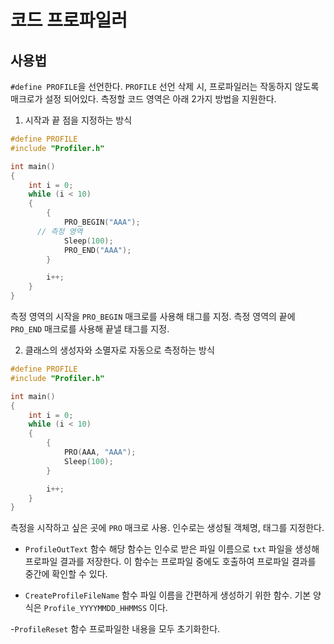 # 코드 프로파일러

## 사용법
`#define PROFILE`을 선언한다. 
`PROFILE` 선언 삭제 시, 프로파일러는 작동하지 않도록 매크로가 설정 되어있다.
측정할 코드 영역은 아래 2가지 방법을 지원한다.

1. 시작과 끝 점을 지정하는 방식
```c++
#define PROFILE
#include "Profiler.h"

int main()
{
	int i = 0;
	while (i < 10)
	{
		{
			PRO_BEGIN("AAA");
      // 측정 영역
			Sleep(100);
			PRO_END("AAA");
		}

		i++;
	}
}
```
측정 영역의 시작을 `PRO_BEGIN` 매크로를 사용해 태그를 지정.
측정 영역의 끝에 `PRO_END` 매크로를 사용해 끝낼 태그를 지정.

2. 클래스의 생성자와 소멸자로 자동으로 측정하는 방식
```c++
#define PROFILE
#include "Profiler.h"

int main()
{
	int i = 0;
	while (i < 10)
	{
		{
			PRO(AAA, "AAA");
			Sleep(100);
		}

		i++;
	}
}
```
측정을 시작하고 싶은 곳에 `PRO` 매크로 사용. 인수로는 생성될 객체명, 태그를 지정한다.

- `ProfileOutText` 함수
해당 함수는 인수로 받은 파일 이름으로 `txt` 파일을 생성해 프로파일 결과를 저장한다.
이 함수는 프로파일 중에도 호출하여 프로파일 결과를 중간에 확인할 수 있다.

- `CreateProfileFileName` 함수
파일 이름을 간편하게 생성하기 위한 함수. 기본 양식은 `Profile_YYYYMMDD_HHMMSS` 이다.

-`ProfileReset` 함수
프로파일한 내용을 모두 초기화한다.


